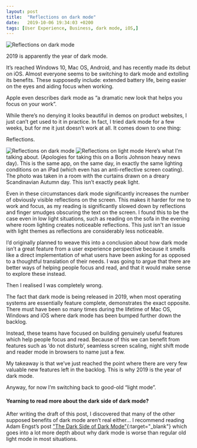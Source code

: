 ```yaml
---
layout: post
title:  "Reflections on dark mode"
date:   2019-10-06 19:34:03 +0200
tags: [User Experience, Business, dark mode, iOS,]
---
```

![Reflections on dark mode]({{site.baseurl}}/assets/img/dark-mode.jpg)

2019 is apparently the year of dark mode. 

It’s reached Windows 10, Mac OS, Android, and has recently made its debut on iOS. Almost everyone seems to be switching to dark mode and extolling its benefits. These supposedly include: extended battery life, being easier on the eyes and aiding focus when working.

Apple even describes dark mode as “a dramatic new look that helps you focus on your work”.

While there’s no denying it looks beautiful in demos on product websites, I just can’t get used to it in practice. In fact, I tried dark mode for a few weeks, but for me it just doesn’t work at all. It comes down to one thing:

Reflections.

![Reflections on dark mode]({{site.baseurl}}/assets/img/dark-mode-reflections.jpg) ![Reflections on light mode]({{site.baseurl}}/assets/img/light-mode-reflections.jpg)
Here’s what I’m talking about. (Apologies for taking this on a Boris Johnson heavy news day). This is the same app, on the same day, in exactly the same lighting conditions on an iPad (which even has an anti-reflective screen coating). The photo was taken in a room with the curtains drawn on a dreary Scandinavian Autumn day. This isn’t exactly peak light. 

Even in these circumstances dark mode significantly increases the number of obviously visible reflections on the screen. This makes it harder for me to work and focus, as my reading is significantly slowed down by reflections and finger smudges obscuring the text on the screen. I found this to be the case even in low light situations, such as reading on the sofa in the evening where room lighting creates noticeable reflections. This just isn't an issue with light themes as reflections are considerably less noticeable.

I’d originally planned to weave this into a conclusion about how dark mode isn’t a great feature from a user experience perspective because it smells like a direct implementation of what users have been asking for as opposed to a thoughtful translation of their needs. I was going to argue that there are better ways of helping people focus and read, and that it would make sense to explore these instead.

Then I realised I was completely wrong. 

The fact that dark mode is being released in 2019, when most operating systems are essentially feature complete, demonstrates the exact opposite. There must have been so many times during the lifetime of Mac OS, Windows and iOS where dark mode has been bumped further down the backlog.

Instead, these teams have focused on building genuinely useful features which help people focus and read. Because of this we can benefit from features such as ‘do not disturb’, seamless screen scaling, night shift mode and reader mode in browsers to name just a few. 

My takeaway is that we’ve just reached the point where there are very few valuable new features left in the backlog. This is why 2019 is the year of dark mode.

Anyway, for now I’m switching back to good-old “light mode”.


#### Yearning to read more about the dark side of dark mode?
After writing the draft of this post, I discovered that many of the other supposed benefits of dark mode aren’t real either... I recommend reading Adam Engst’s post ["The Dark Side of Dark Mode"](https://tidbits.com/2019/05/31/the-dark-side-of-dark-mode/){:target="_blank"} which goes into a lot more depth about why dark mode is worse than regular old light mode in most situations.
